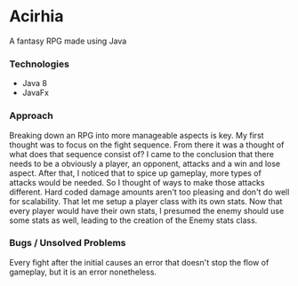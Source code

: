 # Acirhia
A fantasy RPG made using Java


### Technologies

- Java 8
- JavaFx

### Approach

Breaking down an RPG into more manageable aspects is key.
My first thought was to focus on the fight sequence. From there it was a thought of what does that sequence consist of? I came to the conclusion that there needs to be a obviously a player, an opponent, attacks and a win and lose aspect.
After that, I noticed that to spice up gameplay, more types of attacks would be needed. So I thought of ways to make those attacks different. Hard coded damage amounts aren't too pleasing and don't do well for scalability. That let me setup a player class with its own stats.
Now that every player would have their own stats, I presumed the enemy should use some stats as well, leading to the creation of the Enemy stats class.

### Bugs / Unsolved Problems

Every fight after the initial causes an error that doesn't stop the flow of gameplay, but it is an error nonetheless.